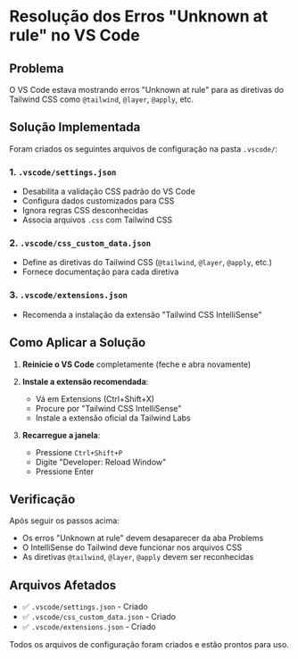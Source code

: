 # Resolução dos Erros "Unknown at rule" no VS Code

## Problema
O VS Code estava mostrando erros "Unknown at rule" para as diretivas do Tailwind CSS como `@tailwind`, `@layer`, `@apply`, etc.

## Solução Implementada

Foram criados os seguintes arquivos de configuração na pasta `.vscode/`:

### 1. `.vscode/settings.json`
- Desabilita a validação CSS padrão do VS Code
- Configura dados customizados para CSS
- Ignora regras CSS desconhecidas
- Associa arquivos `.css` com Tailwind CSS

### 2. `.vscode/css_custom_data.json`
- Define as diretivas do Tailwind CSS (`@tailwind`, `@layer`, `@apply`, etc.)
- Fornece documentação para cada diretiva

### 3. `.vscode/extensions.json`
- Recomenda a instalação da extensão "Tailwind CSS IntelliSense"

## Como Aplicar a Solução

1. **Reinicie o VS Code** completamente (feche e abra novamente)
2. **Instale a extensão recomendada**:
   - Vá em Extensions (Ctrl+Shift+X)
   - Procure por "Tailwind CSS IntelliSense"
   - Instale a extensão oficial da Tailwind Labs

3. **Recarregue a janela**:
   - Pressione `Ctrl+Shift+P`
   - Digite "Developer: Reload Window"
   - Pressione Enter

## Verificação

Após seguir os passos acima:
- Os erros "Unknown at rule" devem desaparecer da aba Problems
- O IntelliSense do Tailwind deve funcionar nos arquivos CSS
- As diretivas `@tailwind`, `@layer`, `@apply` devem ser reconhecidas

## Arquivos Afetados

- ✅ `.vscode/settings.json` - Criado
- ✅ `.vscode/css_custom_data.json` - Criado  
- ✅ `.vscode/extensions.json` - Criado

Todos os arquivos de configuração foram criados e estão prontos para uso.